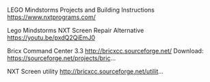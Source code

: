 LEGO Mindstorms Projects and Building Instructions
https://www.nxtprograms.com/

Lego Mindstorms NXT Screen Repair Alternative
https://youtu.be/pxdQ2QiEmJ0

Bricx Command Center 3.3
http://bricxcc.sourceforge.net/
Download: https://sourceforge.net/projects/bric...

NXT Screen utility
http://bricxcc.sourceforge.net/utilit...
